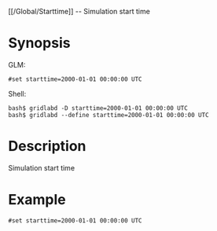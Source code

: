 [[/Global/Starttime]] -- Simulation start time

# Synopsis
GLM:
~~~
#set starttime=2000-01-01 00:00:00 UTC
~~~
Shell:
~~~
bash$ gridlabd -D starttime=2000-01-01 00:00:00 UTC
bash$ gridlabd --define starttime=2000-01-01 00:00:00 UTC
~~~

# Description

Simulation start time

# Example

~~~
#set starttime=2000-01-01 00:00:00 UTC
~~~
